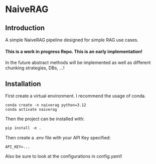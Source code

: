 # NaiveRAG

## Introduction

A simple NaiveRAG pipeline designed for simple RAG use cases.

#### This is a work in progress Repo. This is an early implementation!

In the future abstract methods will be implemented as well as different chunking strategies, DBs, ...!

## Installation

First create a virtual environment. I recommend the usage of conda.

```
conda create -n naiverag python=3.12
conda activate naiverag
```

Then the project can be installed with:

```python
pip install -e .
```
Then create a .env file with your API Key specified:

```
API_KEY=...
```
Also be sure to look at the configurations in config.yaml! 